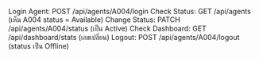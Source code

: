 Login Agent: POST /api/agents/A004/login
Check Status: GET /api/agents (เห็น A004 status = Available)
Change Status: PATCH /api/agents/A004/status (เป็น Active)
Check Dashboard: GET /api/dashboard/stats (เลขเปลี่ยน)
Logout: POST /api/agents/A004/logout (status เป็น Offline)
